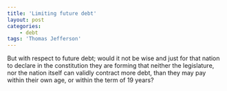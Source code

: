 ```yaml
---
title: 'Limiting future debt'
layout: post
categories:
    - debt
tags: 'Thomas Jefferson'
---
```


But with respect to future debt; would it not be wise and just for that nation to declare in the constitution they are forming that neither the legislature, nor the nation itself can validly contract more debt, than they may pay within their own age, or within the term of 19 years?